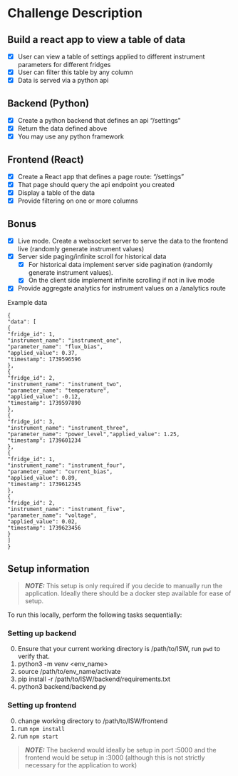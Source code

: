 # Challenge Description

## Build a react app to view a table of data

- [x] User can view a table of settings applied to different instrument parameters for different fridges
- [x] User can filter this table by any column
- [x] Data is served via a python api

## Backend (Python)

- [x] Create a python backend that defines an api “/settings"
- [x] Return the data defined above
- [x] You may use any python framework

## Frontend (React)

- [x] Create a React app that defines a page route: “/settings”
- [x] That page should query the api endpoint you created
- [x] Display a table of the data
- [x] Provide filtering on one or more columns

## Bonus

- [x] Live mode. Create a websocket server to serve the data to the frontend live (randomly generate instrument values)
- [x] Server side paging/infinite scroll for historical data
  - [x] For historical data implement server side pagination (randomly generate instrument values).
  - [x] On the client side implement infinite scrolling if not in live mode
- [x] Provide aggregate analytics for instrument values on a /analytics route

Example data

```
{
"data": [
{
"fridge_id": 1,
"instrument_name": "instrument_one",
"parameter_name": "flux_bias",
"applied_value": 0.37,
"timestamp": 1739596596
},
{
"fridge_id": 2,
"instrument_name": "instrument_two",
"parameter_name": "temperature",
"applied_value": -0.12,
"timestamp": 1739597890
},
{
"fridge_id": 3,
"instrument_name": "instrument_three",
"parameter_name": "power_level","applied_value": 1.25,
"timestamp": 1739601234
},
{
"fridge_id": 1,
"instrument_name": "instrument_four",
"parameter_name": "current_bias",
"applied_value": 0.89,
"timestamp": 1739612345
},
{
"fridge_id": 2,
"instrument_name": "instrument_five",
"parameter_name": "voltage",
"applied_value": 0.02,
"timestamp": 1739623456
}
]
}
```

## Setup information

> **_NOTE:_** This setup is only required if you decide to manually run the application. Ideally there should be a docker step available for ease of setup.

To run this locally, perform the following tasks sequentially:

### Setting up backend

0. Ensure that your current working directory is /path/to/ISW, run `pwd` to verify that.
1. python3 -m venv <env_name>
2. source /path/to/env_name/activate
3. pip install -r /path/to/ISW/backend/requirements.txt
4. python3 backend/backend.py

### Setting up frontend

0. change working directory to /path/to/ISW/frontend
1. run `npm install`
2. run `npm start`

> **_NOTE:_** The backend would ideally be setup in port :5000 and the frontend would be setup in :3000 (although this is not strictly necessary for the application to work)
